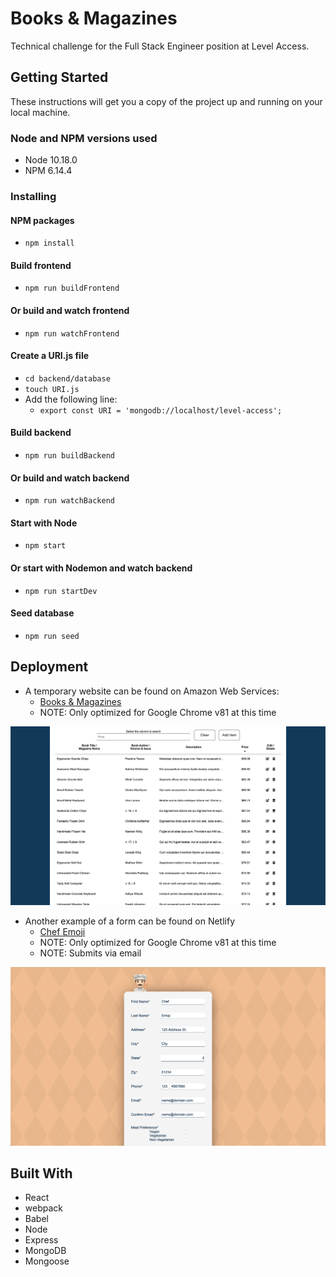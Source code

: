 # Books & Magazines

Technical challenge for the Full Stack Engineer position at Level Access.

## Getting Started

These instructions will get you a copy of the project up and running on your local machine.

### Node and NPM versions used

- Node 10.18.0
- NPM 6.14.4

### Installing

#### NPM packages

- `npm install`

#### Build frontend

- `npm run buildFrontend`

#### Or build and watch frontend

- `npm run watchFrontend`

#### Create a URI.js file
- `cd backend/database`
- `touch URI.js`
- Add the following line:
  - `export const URI = 'mongodb://localhost/level-access';`

#### Build backend

- `npm run buildBackend`

#### Or build and watch backend

- `npm run watchBackend`

#### Start with Node

- `npm start`

#### Or start with Nodemon and watch backend

- `npm run startDev`

#### Seed database

- `npm run seed`

## Deployment

- A temporary website can be found on Amazon Web Services:
  - [Books & Magazines](http://ec2-3-23-88-197.us-east-2.compute.amazonaws.com:50000/)
  - NOTE: Only optimized for Google Chrome v81 at this time

![Books & Magazines](booksAndMagazines.png)

- Another example of a form can be found on Netlify
  - [Chef Emoji](https://chef-emoji.netlify.app/)
  - NOTE: Only optimized for Google Chrome v81 at this time
  - NOTE: Submits via email

![Chef Emoji](chefEmoji.png)

## Built With

- React
- webpack
- Babel
- Node
- Express
- MongoDB
- Mongoose